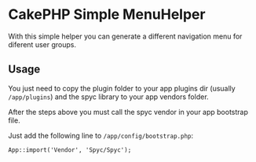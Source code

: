 CakePHP Simple MenuHelper
=========================

With this simple helper you can generate a different navigation menu
for diferent user groups.

Usage
-----
You just need to copy the plugin folder to your app plugins dir (usually `/app/plugins`)
and the spyc library to your app vendors folder.

After the steps above you must call the spyc vendor in your app bootstrap file.

Just add the following line to `/app/config/bootstrap.php`:
	
	App::import('Vendor', 'Spyc/Spyc');
